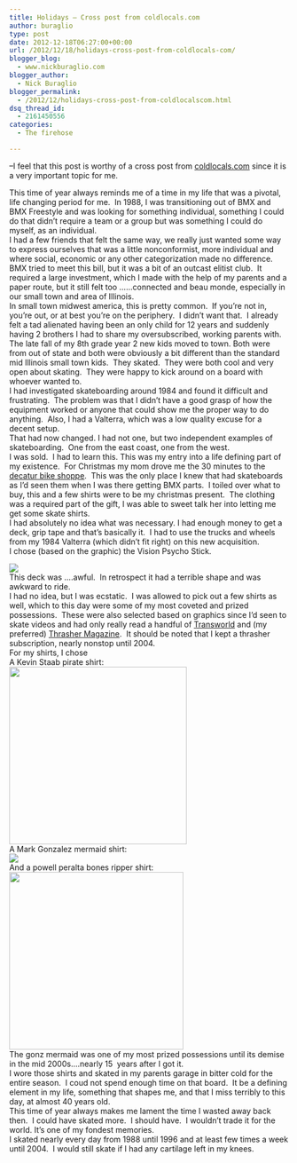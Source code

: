 ```yaml
---
title: Holidays — Cross post from coldlocals.com
author: buraglio
type: post
date: 2012-12-18T06:27:00+00:00
url: /2012/12/18/holidays-cross-post-from-coldlocals-com/
blogger_blog:
  - www.nickburaglio.com
blogger_author:
  - Nick Buraglio
blogger_permalink:
  - /2012/12/holidays-cross-post-from-coldlocalscom.html
dsq_thread_id:
  - 2161450556
categories:
  - The firehose

---
```

&#8211;I feel that this post is worthy of a cross post from <a href="http://www.coldlocals.com/" target="_blank">coldlocals.com</a> since it is a very important topic for me. 

This time of year always reminds me of a time in my life that was a pivotal, life changing period for me.  In 1988, I was transitioning out of BMX and BMX Freestyle and was looking for something individual, something I could do that didn&#8217;t require a team or a group but was something I could do myself, as an individual.   
I had a few friends that felt the same way, we really just wanted some way to express ourselves that was a little nonconformist, more individual and where social, economic or any other categorization made no difference.   
BMX tried to meet this bill, but it was a bit of an outcast elitist club.  It required a large investment, which I made with the help of my parents and a paper route, but it still felt too &#8230;&#8230;connected and beau monde, especially in our small town and area of Illinois.  
In small town midwest america, this is pretty common.  If you&#8217;re not in, you&#8217;re out, or at best you&#8217;re on the periphery.  I didn&#8217;t want that.  I already felt a tad alienated having been an only child for 12 years and suddenly having 2 brothers I had to share my oversubscribed, working parents with.   
The late fall of my 8th grade year 2 new kids moved to town. Both were from out of state and both were obviously a bit different than the standard mid Illinois small town kids.  They skated.  They were both cool and very open about skating.  They were happy to kick around on a board with whoever wanted to.   
I had investigated skateboarding around 1984 and found it difficult and frustrating.  The problem was that I didn&#8217;t have a good grasp of how the equipment worked or anyone that could show me the proper way to do anything.  Also, I had a Valterra, which was a low quality excuse for a decent setup.   
That had now changed. I had not one, but two independent examples of skateboarding.  One from the east coast, one from the west.   
I was sold.  I had to learn this. This was my entry into a life defining part of my existence.  For Christmas my mom drove me the 30 minutes to the <a href="http://decaturbicycle.com/" target="_blank">decatur bike shoppe</a>.  This was the only place I knew that had skateboards as I&#8217;d seen them when I was there getting BMX parts.  I toiled over what to buy, this and a few shirts were to be my christmas present.  The clothing was a required part of the gift, I was able to sweet talk her into letting me get some skate shirts.   
I had absolutely no idea what was necessary. I had enough money to get a deck, grip tape and that&#8217;s basically it.  I had to use the trucks and wheels from my 1984 Valterra (which didn&#8217;t fit right) on this new acquisition.   
I chose (based on the graphic) the Vision Psycho Stick.

<div>
  <a href="http://www.designdrops.com/blog/wp-content/uploads/2009/09/vision-skateboard-deck.jpg" imageanchor="1"><img border="0" src="http://www.designdrops.com/blog/wp-content/uploads/2009/09/vision-skateboard-deck.jpg" /></a>
</div>

<div>
</div>

<div>
  This deck was &#8230;.awful.  In retrospect it had a terrible shape and was awkward to ride.  
</div>

<div>
  I had no idea, but I was ecstatic.  I was allowed to pick out a few shirts as well, which to this day were some of my most coveted and prized possessions.  These were also selected based on graphics since I&#8217;d seen to skate videos and had only really read a handful of <a href="http://skateboarding.transworld.net/" target="_blank">Transworld</a> and (my preferred) <a href="http://www.thrashermagazine.com/" target="_blank">Thrasher Magazine</a>.  It should be noted that I kept a thrasher subscription, nearly nonstop until 2004.  
</div>

<div>
  For my shirts, I chose
</div>

<div>
  A Kevin Staab pirate shirt:
</div>

<div>
  <a href="http://www.retroskatestickers.com/gal/sims/img/kevin-staab.jpg" imageanchor="1"><img border="0" height="320" src="http://www.retroskatestickers.com/gal/sims/img/kevin-staab.jpg" width="320" /></a>
</div>

<div>
</div>

<div>
  A Mark Gonzalez mermaid shirt:
</div>

<div>
  <a href="http://retroskatestickers.com/store/images/medium/vis_gonz-mermaid_MED.jpg" imageanchor="1"><img border="0" src="http://retroskatestickers.com/store/images/medium/vis_gonz-mermaid_MED.jpg" /></a>
</div>

<div>
</div>

<div>
  And a powell peralta bones ripper shirt:
</div>

<div>
</div>

<div>
  <a href="http://www.retroskatestickers.com/gal/powellperalta/img/ripper.jpg" imageanchor="1"><img border="0" height="320" src="http://www.retroskatestickers.com/gal/powellperalta/img/ripper.jpg" width="314" /></a>
</div>

<div>
</div>

<div>
  The gonz mermaid was one of my most prized possessions until its demise in the mid 2000s&#8230;.nearly 15  years after I got it.  
</div>

<div>
  I wore those shirts and skated in my parents garage in bitter cold for the entire season.  I coud not spend enough time on that board.  It be a defining element in my life, something that shapes me, and that I miss terribly to this day, at almost 40 years old.    
</div>

<div>
</div>

<div>
  This time of year always makes me lament the time I wasted away back then.  I could have skated more.  I should have.  I wouldn&#8217;t trade it for the world. It&#8217;s one of my fondest memories.  
</div>

<div>
  I skated nearly every day from 1988 until 1996 and at least few times a week until 2004.  I would still skate if I had any cartilage left in my knees.  
</div>

<div>
</div>

<div>
</div>

<div>
</div>

<div>
</div>

<div>
</div>